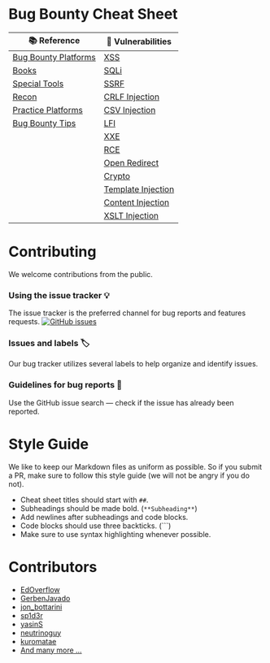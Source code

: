 # Bug Bounty Cheat Sheet</h1>

| 📚 Reference                                                | 🔎 Vulnerabilities                                        | 
|-------------------------------------------------------------|-----------------------------------------------------------| 
| [Bug Bounty Platforms](cheatsheets/bugbountyplatforms.md)   | [XSS](cheatsheets/xss.md)                               | 
| [Books](cheatsheets/books.md)                               | [SQLi](cheatsheets/sqli.md)                             | 
| [Special Tools](cheatsheets/special-tools.md)               | [SSRF](cheatsheets/ssrf.md)                             | 
| [Recon](cheatsheets/recon.md)                               | [CRLF Injection](cheatsheets/crlf.md)                   | 
| [Practice Platforms](cheatsheets/practice-platforms.md)     | [CSV Injection](cheatsheets/csv-injection.md)           | 
| [Bug Bounty Tips](cheatsheets/bugbountytips.md)             | [LFI](cheatsheets/lfi.md)                               | 
|                                                             | [XXE](cheatsheets/xxe.md)                               | 
|                                                             | [RCE](cheatsheets/rce.md)                               | 
|                                                             | [Open Redirect](cheatsheets/open-redirect.md)           | 
|                                                             | [Crypto](cheatsheets/crypto.md)                         | 
|                                                             | [Template Injection](cheatsheets/template-injection.md) | 
|                                                             | [Content Injection](cheatsheets/content-injection.md)   | 
|                                                             | [XSLT Injection](cheatsheets/xslt.md)                   | 

# Contributing

We welcome contributions from the public.

### Using the issue tracker 💡

The issue tracker is the preferred channel for bug reports and features requests. [![GitHub issues](https://img.shields.io/github/issues/EdOverflow/bugbounty-cheatsheet.svg?style=flat-square)](https://github.com/EdOverflow/bugbounty-cheatsheet/issues)

### Issues and labels 🏷

Our bug tracker utilizes several labels to help organize and identify issues.

### Guidelines for bug reports 🐛

Use the GitHub issue search — check if the issue has already been reported.

# Style Guide

We like to keep our Markdown files as uniform as possible. So if you submit a PR, make sure to follow this style guide (we will not be angry if you do not).

- Cheat sheet titles should start with `##`.
- Subheadings should be made bold. (`**Subheading**`)
- Add newlines after subheadings and code blocks.
- Code blocks should use three backticks. (```)
- Make sure to use syntax highlighting whenever possible.

# Contributors

- [EdOverflow](https://github.com/EdOverflow)
- [GerbenJavado](https://github.com/GerbenJavado)
- [jon_bottarini](https://github.com/BlueTower)
- [sp1d3r](https://github.com/sp1d3r)
- [yasinS](https://github.com/yasinS)
- [neutrinoguy](https://github.com/neutrinoguy)
- [kuromatae](https://github.com/kuromatae)
- [And many more ...](https://github.com/EdOverflow/bugbounty-cheatsheet/graphs/contributors)
